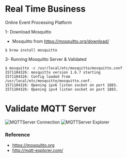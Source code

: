 # Real Time Business

Online Event Processing Platform

1- Download Mosquitto 

* Mosquitto from https://mosquitto.org/download/


```shell
$ brew install mosquitto

```
 
3- Running Mosquitto Server & Validated 

```shell
$ mosquitto -c /usr/local/etc/mosquitto/mosquitto.conf
1571104326: mosquitto version 1.6.7 starting
1571104326: Config loaded from /usr/local/etc/mosquitto/mosquitto.conf.
1571104326: Opening ipv6 listen socket on port 1883.
1571104326: Opening ipv4 listen socket on port 1883.
```

# Validate MQTT Server 

![MQTTServer Connection ](/MQTTExplorer11.png)
![MQTTServer Explorer ](/MQTTExplorer11.png)

### Reference

* https://mosquitto.org
* http://mqtt-explorer.com/




